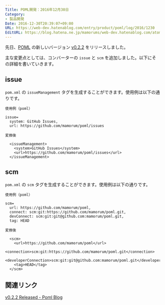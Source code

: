 ```yaml
---
Title: POML開発：2016年12月30日
Category:
- 製品開発
Date: 2016-12-30T20:39:07+09:00
URL: https://web-dev.hatenablog.com/entry/product/poml/log/2016/1230
EditURL: https://blog.hatena.ne.jp/mamorums/web-dev.hatenablog.com/atom/entry/10328749687202240990
---
```


先日、[POML](https://github.com/mamorum/poml) の新しいバージョン [v0.2.2](https://github.com/mamorum/poml/releases/tag/v0.2.2) をリリースしました。

主な変更点としては、コンバーターの `issue` と `scm` を追加しました。以下にその詳細を書いていきます。


## issue
`pom.xml` の `issueManagement` タグを生成することができます。使用例は以下の通りです。

`使用例（poml）`

```
issue=
  system: GitHub Issues,
  url: https://github.com/mamorum/poml/issues
```

`変換後`

```
  <issueManagement>
    <system>GitHub Issues</system>
    <url>https://github.com/mamorum/poml/issues</url>
  </issueManagement>
```


## scm
`pom.xml` の `scm` タグを生成することができます。使用例は以下の通りです。

`使用例（poml）`

```
scm=
  url: https://github.com/mamorum/poml,
  connect: scm:git:https://github.com/mamorum/poml.git,
  devConnect: scm:git:git@github.com:mamorum/poml.git,
  tag: HEAD
```

`変換後`

```
  <scm>
    <url>https://github.com/mamorum/poml</url>
    <connection>scm:git:https://github.com/mamorum/poml.git</connection>
    <developerConnection>scm:git:git@github.com:mamorum/poml.git</developerConnection>
    <tag>HEAD</tag>
  </scm>
```


## 関連リンク
[v0.2.2 Released - Poml Blog](http://java-poml.blogspot.com/2016/12/26-v0.2.2-released.html)
